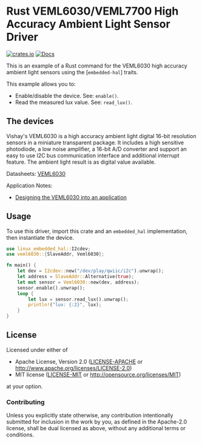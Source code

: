 # Rust VEML6030/VEML7700 High Accuracy Ambient Light Sensor Driver

[![crates.io](https://img.shields.io/crates/v/veml6030.svg)](https://crates.io/crates/veml6030)
[![Docs](https://docs.rs/veml6030/badge.svg)](https://docs.rs/veml6030)

This is an example of a Rust command for the VEML6030 high accuracy ambient 
light sensors using the [`embedded-hal`] traits.

This example allows you to:
- Enable/disable the device. See: `enable()`.
- Read the measured lux value. See: `read_lux()`.

## The devices

Vishay's VEML6030 is a high accuracy ambient light digital 16-bit
resolution sensors in a miniature transparent package. It includes
a high sensitive photodiode, a low noise amplifier, a 16-bit A/D converter
and support an easy to use I2C bus communication interface and additional
interrupt feature.
The ambient light result is as digital value available.

Datasheets: [VEML6030](https://www.vishay.com/docs/84366/veml6030.pdf)

Application Notes:
- [Designing the VEML6030 into an application](https://www.vishay.com/docs/84367/designingveml6030.pdf)

## Usage

To use this driver, import this crate and an `embedded_hal` implementation,
then instantiate the device.

```rust
use linux_embedded_hal::I2cdev;
use veml6030::{SlaveAddr, Veml6030};

fn main() {
    let dev = I2cdev::new("/dev/play/qwiic/i2c").unwrap();
    let address = SlaveAddr::Alternative(true);
    let mut sensor = Veml6030::new(dev, address);
    sensor.enable().unwrap();
    loop {
        let lux = sensor.read_lux().unwrap();
        println!("lux: {:2}", lux);
    }
}
```

## License

Licensed under either of

 * Apache License, Version 2.0 ([LICENSE-APACHE](LICENSE-APACHE) or
   http://www.apache.org/licenses/LICENSE-2.0)
 * MIT license ([LICENSE-MIT](LICENSE-MIT) or
   http://opensource.org/licenses/MIT)

at your option.

### Contributing

Unless you explicitly state otherwise, any contribution intentionally submitted
for inclusion in the work by you, as defined in the Apache-2.0 license, shall
be dual licensed as above, without any additional terms or conditions.
